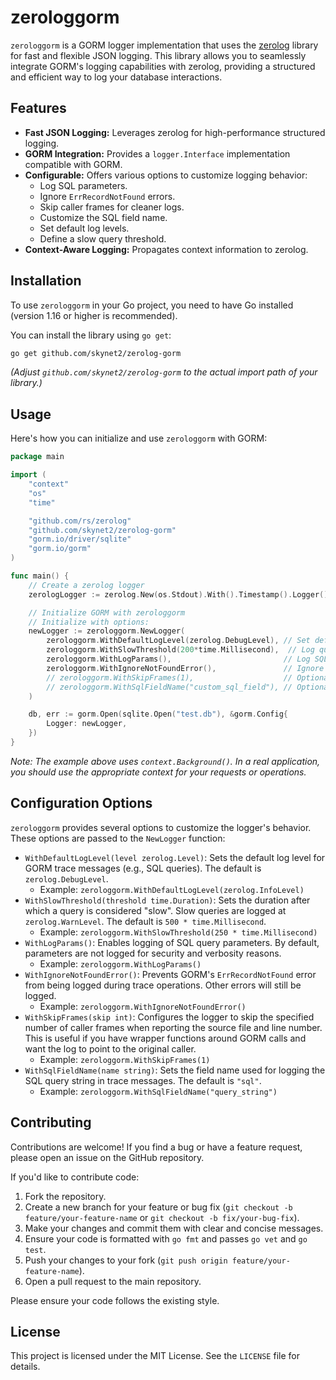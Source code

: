 # zerologgorm

`zerologgorm` is a GORM logger implementation that uses the [zerolog](https://github.com/rs/zerolog) library for fast and flexible JSON logging. This library allows you to seamlessly integrate GORM's logging capabilities with zerolog, providing a structured and efficient way to log your database interactions.

## Features

*   **Fast JSON Logging:** Leverages zerolog for high-performance structured logging.
*   **GORM Integration:** Provides a `logger.Interface` implementation compatible with GORM.
*   **Configurable:** Offers various options to customize logging behavior:
    *   Log SQL parameters.
    *   Ignore `ErrRecordNotFound` errors.
    *   Skip caller frames for cleaner logs.
    *   Customize the SQL field name.
    *   Set default log levels.
    *   Define a slow query threshold.
*   **Context-Aware Logging:** Propagates context information to zerolog.

## Installation

To use `zerologgorm` in your Go project, you need to have Go installed (version 1.16 or higher is recommended).

You can install the library using `go get`:

```bash
go get github.com/skynet2/zerolog-gorm
```
*(Adjust `github.com/skynet2/zerolog-gorm` to the actual import path of your library.)*

## Usage

Here's how you can initialize and use `zerologgorm` with GORM:

```go
package main

import (
	"context"
	"os"
	"time"

	"github.com/rs/zerolog"
	"github.com/skynet2/zerolog-gorm"
	"gorm.io/driver/sqlite"
	"gorm.io/gorm"
)

func main() {
	// Create a zerolog logger
	zerologLogger := zerolog.New(os.Stdout).With().Timestamp().Logger()

	// Initialize GORM with zerologgorm
	// Initialize with options:
	newLogger := zerologgorm.NewLogger(
		zerologgorm.WithDefaultLogLevel(zerolog.DebugLevel), // Set default log level for GORM traces
		zerologgorm.WithSlowThreshold(200*time.Millisecond),  // Log queries slower than 200ms as warnings
		zerologgorm.WithLogParams(),                         // Log SQL parameters
		zerologgorm.WithIgnoreNotFoundError(),               // Ignore ErrRecordNotFound
		// zerologgorm.WithSkipFrames(1),                    // Optional: Skip caller frames
		// zerologgorm.WithSqlFieldName("custom_sql_field"), // Optional: Custom SQL field name
	)

	db, err := gorm.Open(sqlite.Open("test.db"), &gorm.Config{
		Logger: newLogger,
	})
}
```
*Note: The example above uses `context.Background()`. In a real application, you should use the appropriate context for your requests or operations.*

## Configuration Options

`zerologgorm` provides several options to customize the logger's behavior. These options are passed to the `NewLogger` function:

*   `WithDefaultLogLevel(level zerolog.Level)`: Sets the default log level for GORM trace messages (e.g., SQL queries). The default is `zerolog.DebugLevel`.
    *   Example: `zerologgorm.WithDefaultLogLevel(zerolog.InfoLevel)`
*   `WithSlowThreshold(threshold time.Duration)`: Sets the duration after which a query is considered "slow". Slow queries are logged at `zerolog.WarnLevel`. The default is `500 * time.Millisecond`.
    *   Example: `zerologgorm.WithSlowThreshold(250 * time.Millisecond)`
*   `WithLogParams()`: Enables logging of SQL query parameters. By default, parameters are not logged for security and verbosity reasons.
    *   Example: `zerologgorm.WithLogParams()`
*   `WithIgnoreNotFoundError()`: Prevents GORM's `ErrRecordNotFound` error from being logged during trace operations. Other errors will still be logged.
    *   Example: `zerologgorm.WithIgnoreNotFoundError()`
*   `WithSkipFrames(skip int)`: Configures the logger to skip the specified number of caller frames when reporting the source file and line number. This is useful if you have wrapper functions around GORM calls and want the log to point to the original caller.
    *   Example: `zerologgorm.WithSkipFrames(1)`
*   `WithSqlFieldName(name string)`: Sets the field name used for logging the SQL query string in trace messages. The default is `"sql"`.
    *   Example: `zerologgorm.WithSqlFieldName("query_string")`

## Contributing

Contributions are welcome! If you find a bug or have a feature request, please open an issue on the GitHub repository.

If you'd like to contribute code:

1.  Fork the repository.
2.  Create a new branch for your feature or bug fix (`git checkout -b feature/your-feature-name` or `git checkout -b fix/your-bug-fix`).
3.  Make your changes and commit them with clear and concise messages.
4.  Ensure your code is formatted with `go fmt` and passes `go vet` and `go test`.
5.  Push your changes to your fork (`git push origin feature/your-feature-name`).
6.  Open a pull request to the main repository.

Please ensure your code follows the existing style.

## License

This project is licensed under the MIT License. See the `LICENSE` file for details.
